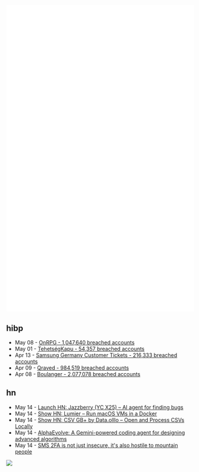 ![Metrics](https://raw.githubusercontent.com/phixion/phixion/master/metrics.svg)

## hibp

<!--
for https://github.com/phixion/phixion/blob/main/.github/workflows/feeds.yml
-->
<!--START_SECTION:haveibeenpwnd-->
- May 08 - [OnRPG - 1,047,640 breached accounts](https://haveibeenpwned.com/PwnedWebsites#OnRPG)
- May 01 - [TehetségKapu - 54,357 breached accounts](https://haveibeenpwned.com/PwnedWebsites#TehetsegKapu)
- Apr 13 - [Samsung Germany Customer Tickets - 216,333 breached accounts](https://haveibeenpwned.com/PwnedWebsites#SamsungGermany)
- Apr 09 - [Qraved - 984,519 breached accounts](https://haveibeenpwned.com/PwnedWebsites#Qraved)
- Apr 08 - [Boulanger - 2,077,078 breached accounts](https://haveibeenpwned.com/PwnedWebsites#Boulanger)
<!--END_SECTION:haveibeenpwnd-->

## hn

<!--
for https://github.com/phixion/phixion/blob/main/.github/workflows/feeds.yml
-->
<!--START_SECTION:hn-->
- May 14 - [Launch HN: Jazzberry (YC X25) – AI agent for finding bugs](https://news.ycombinator.com/item?id=43985994)
- May 14 - [Show HN: Lumier – Run macOS VMs in a Docker](https://github.com/trycua/cua/tree/main/libs/lumier)
- May 14 - [Show HN: CSV GB+ by Data.olllo – Open and Process CSVs Locally](https://apps.microsoft.com/detail/9pfcrwp46v22?hl=en-US&gl=US)
- May 14 - [AlphaEvolve: A Gemini-powered coding agent for designing advanced algorithms](https://deepmind.google/discover/blog/alphaevolve-a-gemini-powered-coding-agent-for-designing-advanced-algorithms/)
- May 14 - [SMS 2FA is not just insecure, it's also hostile to mountain people](https://blog.stillgreenmoss.net/sms-2fa-is-not-just-insecure-its-also-hostile-to-mountain-people)
<!--END_SECTION:hn-->

<!--
for https://yhype.me
-->
![](https://hit.yhype.me/github/profile?user_id=13013670)
